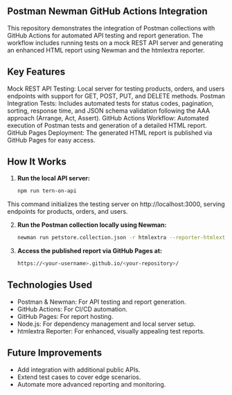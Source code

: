## Postman Newman GitHub Actions Integration

This repository demonstrates the integration of Postman collections with GitHub Actions for automated API testing and report generation. The workflow includes running tests on a mock REST API server and generating an enhanced HTML report using Newman and the htmlextra reporter.

## Key Features

Mock REST API Testing: Local server for testing products, orders, and users endpoints with support for GET, POST, PUT, and DELETE methods.
Postman Integration Tests: Includes automated tests for status codes, pagination, sorting, response time, and JSON schema validation following the AAA approach (Arrange, Act, Assert).
GitHub Actions Workflow: Automated execution of Postman tests and generation of a detailed HTML report.
GitHub Pages Deployment: The generated HTML report is published via GitHub Pages for easy access.

## How It Works
1. **Run the local API server:**
    ```bash
    npm run tern-on-api
This command initializes the testing server on http://localhost:3000, serving endpoints for products, orders, and users.

2. **Run the Postman collection locally using Newman:**
    ```bash
    newman run petstore.collection.json -r htmlextra --reporter-htmlextra-export docs/index.html

3. **Access the published report via GitHub Pages at:**
    ```bash
    https://<your-username>.github.io/<your-repository>/

## Technologies Used
- Postman & Newman: For API testing and report generation.
- GitHub Actions: For CI/CD automation.
- GitHub Pages: For report hosting.
- Node.js: For dependency management and local server setup.
- htmlextra Reporter: For enhanced, visually appealing test reports.

## Future Improvements
- Add integration with additional public APIs.
- Extend test cases to cover edge scenarios.
- Automate more advanced reporting and monitoring.
